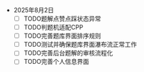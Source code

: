 - 2025年8月2日
  - [ ] TODO题解点赞点踩状态异常
  - [ ] TODO判题机适配CPP
  - [ ] TODO完善题库界面排序规则
  - [ ] TODO测试并确保题库界面瀑布流正常工作
  - [ ] TODO完善后台题解的审核流程化
  - [ ] TODO完善个人信息界面